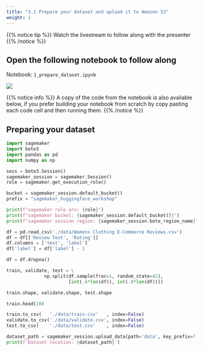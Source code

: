 ```yaml
---
title: "3.1 Prepare your dataset and upload it to Amazon S3"
weight: 1
---
```


{{% notice tip %}}
Watch the livestream to follow along with the presenter
{{% /notice %}}

## Open the following notebook to follow along

Notebook: `1_prepare_dataset.ipynb`

![](/images/setup/setup14.png)

{{% notice info %}}
A copy of the code from the notebook is also available below, if you prefer building your notebook from scratch by copy pasting each code cell and then running them.
{{% /notice %}}

## Preparing your dataset


```python
import sagemaker
import boto3
import pandas as pd
import numpy as np
```


```python
sess = boto3.Session()
sagemaker_session = sagemaker.Session()
role = sagemaker.get_execution_role()

bucket = sagemaker_session.default_bucket()
prefix = "sagemaker_huggingface_workshop"

print(f"sagemaker role arn: {role}")
print(f"sagemaker bucket: {sagemaker_session.default_bucket()}")
print(f"sagemaker session region: {sagemaker_session.boto_region_name}")
```

```python
df = pd.read_csv('./data/Womens Clothing E-Commerce Reviews.csv')
df = df[['Review Text',	'Rating']]
df.columns = ['text', 'label']
df['label'] = df['label'] - 1

df = df.dropna()

train, validate, test = \
              np.split(df.sample(frac=1, random_state=42),
                       [int(.6*len(df)), int(.8*len(df))])

train.shape, validate.shape, test.shape
```


```python
train.head(10)
```


```python
train.to_csv(   './data/train.csv'   , index=False)
validate.to_csv('./data/validate.csv', index=False)
test.to_csv(    './data/test.csv'    , index=False)
```


```python
dataset_path = sagemaker_session.upload_data(path='data', key_prefix=f'{prefix}/data')
print(f'Dataset location: {dataset_path}')
```
